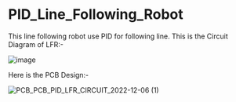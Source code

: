 # PID_Line_Following_Robot
This line following robot use PID for following line.
This is the Circuit Diagram of LFR:-

![image](https://user-images.githubusercontent.com/89349568/206868037-f1401652-7643-4a8c-acff-f4f0d1800d24.png)

Here is the PCB Design:-

![PCB_PCB_PID_LFR_CIRCUIT_2022-12-06 (1)](https://user-images.githubusercontent.com/89349568/206868134-fcaf81b3-ab94-4a44-ad78-1a8f5607f481.png)
